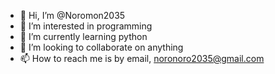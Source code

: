 - 👋 Hi, I’m @Noromon2035
- 👀 I’m interested in programming
- 🌱 I’m currently learning python
- 💞️ I’m looking to collaborate on anything
- 📫 How to reach me is by email, noronoro2035@gmail.com

<!---
Noromon2035/Noromon2035 is a ✨ special ✨ repository because its `README.md` (this file) appears on your GitHub profile.
You can click the Preview link to take a look at your changes.
--->
